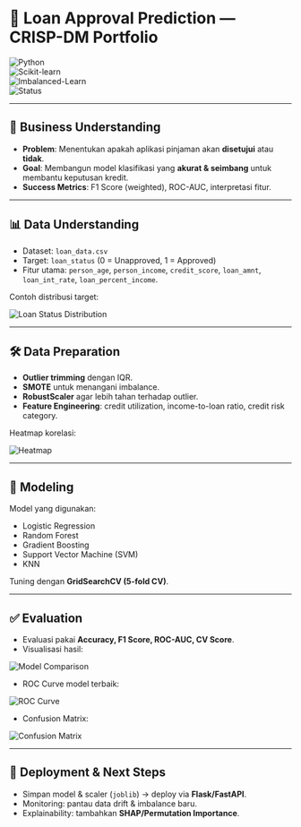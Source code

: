 # 🧠 Loan Approval Prediction — CRISP-DM Portfolio  

![Python](https://img.shields.io/badge/Python-3.10%2B-blue?logo=python)  
![Scikit-learn](https://img.shields.io/badge/Scikit--learn-ML-orange?logo=scikitlearn)  
![Imbalanced-Learn](https://img.shields.io/badge/Imbalanced--Learn-SMOTE-green)  
![Status](https://img.shields.io/badge/Build-Passing-brightgreen)  

---

## 📌 Business Understanding  
- **Problem**: Menentukan apakah aplikasi pinjaman akan **disetujui** atau **tidak**.  
- **Goal**: Membangun model klasifikasi yang **akurat & seimbang** untuk membantu keputusan kredit.  
- **Success Metrics**: F1 Score (weighted), ROC-AUC, interpretasi fitur.  

---

## 📊 Data Understanding  
- Dataset: `loan_data.csv`  
- Target: `loan_status` (0 = Unapproved, 1 = Approved)  
- Fitur utama: `person_age`, `person_income`, `credit_score`, `loan_amnt`, `loan_int_rate`, `loan_percent_income`.  

Contoh distribusi target:  

![Loan Status Distribution](assets/loan_status_pie.png)  

---

## 🛠️ Data Preparation  
- **Outlier trimming** dengan IQR.  
- **SMOTE** untuk menangani imbalance.  
- **RobustScaler** agar lebih tahan terhadap outlier.  
- **Feature Engineering**: credit utilization, income-to-loan ratio, credit risk category.  

Heatmap korelasi:  

![Heatmap](assets/heatmap_corr.png)  

---

## 🤖 Modeling  
Model yang digunakan:  
- Logistic Regression  
- Random Forest  
- Gradient Boosting  
- Support Vector Machine (SVM)  
- KNN  

Tuning dengan **GridSearchCV (5-fold CV)**.  

---

## ✅ Evaluation  
- Evaluasi pakai **Accuracy, F1 Score, ROC-AUC, CV Score**.  
- Visualisasi hasil:  

![Model Comparison](assets/model_comparison.png)  

- ROC Curve model terbaik:  

![ROC Curve](assets/roc_curve.png)  

- Confusion Matrix:  

![Confusion Matrix](assets/conf_matrix.png)  

---

## 🚀 Deployment & Next Steps  
- Simpan model & scaler (`joblib`) → deploy via **Flask/FastAPI**.  
- Monitoring: pantau data drift & imbalance baru.  
- Explainability: tambahkan **SHAP/Permutation Importance**.  
